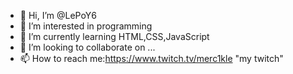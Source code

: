 - 👋 Hi, I’m @LePoY6
- 👀 I’m interested in programming
- 🌱 I’m currently learning HTML,CSS,JavaScript
- 💞️ I’m looking to collaborate on ...
- 📫 How to reach me:https://www.twitch.tv/merc1kle "my twitch"
                      

<!---
LePoY6/LePoY6 is a ✨ special ✨ repository because its `README.md` (this file) appears on your GitHub profile.
You can click the Preview link to take a look at your changes.
--->

